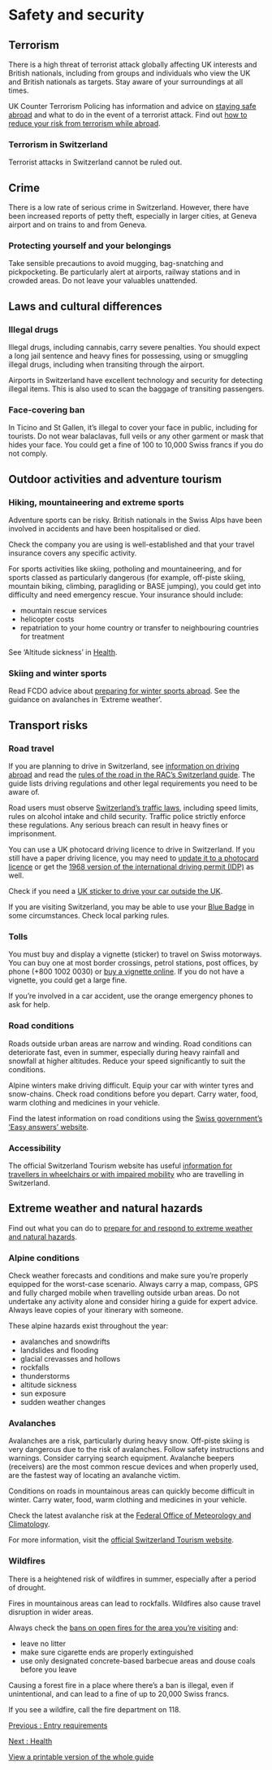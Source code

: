 # Safety and security

## Terrorism

There is a high threat of terrorist attack globally affecting UK interests and British nationals, including from groups and individuals who view the UK and British nationals as targets. Stay aware of your surroundings at all times.

UK Counter Terrorism Policing has information and advice on [staying safe abroad](https://www.counterterrorism.police.uk/safetyadvice/) and what to do in the event of a terrorist attack. Find out [how to reduce your risk from terrorism while abroad](https://www.gov.uk/guidance/reduce-your-risk-from-terrorism-while-abroad).

### Terrorism in Switzerland

Terrorist attacks in Switzerland cannot be ruled out.

## Crime

There is a low rate of serious crime in Switzerland. However, there have been increased reports of petty theft, especially in larger cities, at Geneva airport and on trains to and from Geneva.

### Protecting yourself and your belongings

Take sensible precautions to avoid mugging, bag-snatching and pickpocketing. Be particularly alert at airports, railway stations and in crowded areas. Do not leave your valuables unattended.

## Laws and cultural differences

### Illegal drugs

Illegal drugs, including cannabis, carry severe penalties. You should expect a long jail sentence and heavy fines for possessing, using or smuggling illegal drugs, including when transiting through the airport.

Airports in Switzerland have excellent technology and security for detecting illegal items. This is also used to scan the baggage of transiting passengers.

### Face-covering ban

In Ticino and St Gallen, it’s illegal to cover your face in public, including for tourists. Do not wear balaclavas, full veils or any other garment or mask that hides your face. You could get a fine of 100 to 10,000 Swiss francs if you do not comply.

## Outdoor activities and adventure tourism

### Hiking, mountaineering and extreme sports

Adventure sports can be risky. British nationals in the Swiss Alps have been involved in accidents and have been hospitalised or died.

Check the company you are using is well-established and that your travel insurance covers any specific activity.

For sports activities like skiing, potholing and mountaineering, and for sports classed as particularly dangerous (for example, off-piste skiing, mountain biking, climbing, paragliding or BASE jumping), you could get into difficulty and need emergency rescue. Your insurance should include:

* mountain rescue services
* helicopter costs
* repatriation to your home country or transfer to neighbouring countries for treatment

See ‘Altitude sickness’ in [Health](/foreign-travel-advice/switzerland/health#health-risks).

### Skiing and winter sports

Read FCDO advice about [preparing for winter sports abroad](https://www.gov.uk/guidance/winter-sports-stay-safe-on-the-slopes). See the guidance on avalanches in ‘Extreme weather’.

## Transport risks

### Road travel

If you are planning to drive in Switzerland, see [information on driving abroad](https://www.gov.uk/driving-abroad) and read the [rules of the road in the RAC’s Switzerland guide](https://www.rac.co.uk/drive/travel/country/switzerland/). The guide lists driving regulations and other legal requirements you need to be aware of.

Road users must observe [Switzerland’s traffic laws](https://www.ch.ch/en/how-behave-road-traffic/), including speed limits, rules on alcohol intake and child security. Traffic police strictly enforce these regulations. Any serious breach can result in heavy fines or imprisonment.

You can use a UK photocard driving licence to drive in Switzerland. If you still have a paper driving licence, you may need to [update it to a photocard licence](https://www.gov.uk/exchange-paper-driving-licence) or get the [1968 version of the international driving permit (IDP)](https://www.gov.uk/driving-abroad/international-driving-permit) as well.

Check if you need a [UK sticker to drive your car outside the UK](https://www.gov.uk/displaying-number-plates/flags-identifiers-and-stickers).

If you are visiting Switzerland, you may be able to use your [Blue Badge](https://www.gov.uk/government/publications/blue-badge-using-it-in-the-eu/using-a-blue-badge-in-the-european-union) in some circumstances. Check local parking rules.

### Tolls

You must buy and display a vignette (sticker) to travel on Swiss motorways. You can buy one at most border crossings, petrol stations, post offices, by phone (+800 1002 0030) or [buy a vignette online](https://via.admin.ch/shop/dashboard). If you do not have a vignette, you could get a large fine.

If you’re involved in a car accident, use the orange emergency phones to ask for help.

### Road conditions

Roads outside urban areas are narrow and winding. Road conditions can deteriorate fast, even in summer, especially during heavy rainfall and snowfall at higher altitudes. Reduce your speed significantly to suit the conditions.

Alpine winters make driving difficult. Equip your car with winter tyres and snow-chains. Check road conditions before you depart. Carry water, food, warm clothing and medicines in your vehicle.

Find the latest information on road conditions using the [Swiss government’s ‘Easy answers’ website](https://www.ch.ch/en/travel-and-emigrate/useful-travel-information/#car-travel-traffic-information).

### Accessibility

The official Switzerland Tourism website has useful [information for travellers in wheelchairs or with impaired mobility](https://www.myswitzerland.com/en-ch/planning/transport-accommodation/barrier-free-travel/) who are travelling in Switzerland.

## Extreme weather and natural hazards

Find out what you can do to [prepare for and respond to extreme weather and natural hazards](https://www.gov.uk/guidance/tropical-cyclones).

### Alpine conditions

Check weather forecasts and conditions and make sure you’re properly equipped for the worst-case scenario. Always carry a map, compass, GPS and fully charged mobile when travelling outside urban areas. Do not undertake any activity alone and consider hiring a guide for expert advice. Always leave copies of your itinerary with someone.

These alpine hazards exist throughout the year:

* avalanches and snowdrifts
* landslides and flooding
* glacial crevasses and hollows
* rockfalls
* thunderstorms
* altitude sickness
* sun exposure
* sudden weather changes

### Avalanches

Avalanches are a risk, particularly during heavy snow. Off-piste skiing is very dangerous due to the risk of avalanches. Follow safety instructions and warnings. Consider carrying search equipment. Avalanche beepers (receivers) are the most common rescue devices and when properly used, are the fastest way of locating an avalanche victim.

Conditions on roads in mountainous areas can quickly become difficult in winter. Carry water, food, warm clothing and medicines in your vehicle.

Check the latest avalanche risk at the [Federal Office of Meteorology and Climatology](http://www.meteoswiss.admin.ch/home.html?tab=alarm).

For more information, visit the [official Switzerland Tourism website](https://www.myswitzerland.com/en-gb/home.html).

### Wildfires

There is a heightened risk of wildfires in summer, especially after a period of drought.

Fires in mountainous areas can lead to rockfalls. Wildfires also cause travel disruption in wider areas.

Always check the [bans on open fires for the area you’re visiting](https://www.waldbrandgefahr.ch/en/current-measures) and:

* leave no litter
* make sure cigarette ends are properly extinguished
* use only designated concrete-based barbecue areas and douse coals before you leave

Causing a forest fire in a place where there’s a ban is illegal, even if unintentional, and can lead to a fine of up to 20,000 Swiss francs.

If you see a wildfire, call the fire department on 118.

[Previous
:
Entry requirements](/foreign-travel-advice/switzerland/entry-requirements)

[Next
:
Health](/foreign-travel-advice/switzerland/health)

[View a printable version of the whole guide](/foreign-travel-advice/switzerland/print)